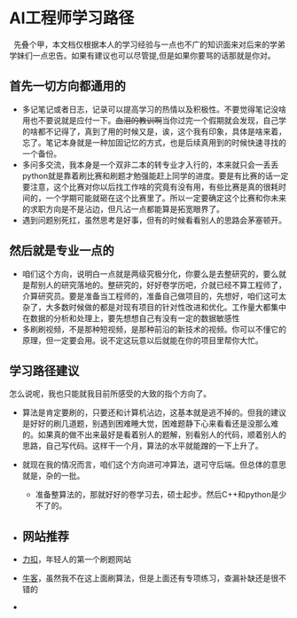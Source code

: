 # AI工程师学习路径
&nbsp; 先叠个甲，本文档仅根据本人的学习经验与一点也不广的知识面来对后来的学弟学妹们一点忠告。如果有建议也可以尽管提,但是如果你要骂的话那就是你对。
## 首先一切方向都通用的
* 多记笔记或者日志，记录可以提高学习的热情以及积极性。不要觉得笔记没啥用也不要说就是应付一下。~~血泪的教训啊~~当你过完一个假期就会发现，自己学的啥都不记得了，真到了用的时候又是，诶，这个我有印象，具体是啥来着，忘了。笔记本身就是一种加固记忆的方式，也是后续真用到的时候快速寻找的一个备份。
* 多问多交流，我本身是一个双非二本的转专业才入行的，本来就只会一丢丢python就是靠着刷比赛和刷题才勉强能赶上同学的进度。要是有比赛的话一定要注意，这个比赛对你以后找工作啥的究竟有没有用，有些比赛是真的很耗时间的，一个学期可能就砸在这个比赛里了。所以一定要确定这个比赛和你未来的求职方向是不是沾边，但凡沾一点都能算是拓宽眼界了。
* 遇到问题别死扛，虽然思考是好事，但有的时候看看别人的思路会茅塞顿开。
## 然后就是专业一点的
* 咱们这个方向，说明白一点就是两级究极分化，你要么是去整研究的，要么就是帮别人的研究落地的。整研究的，好好卷学历吧，介就已经不算工程师了，介算研究员。要是准备当工程师的，准备自己做项目的，先想好，咱们这可太杂了，大多数时候做的都是对现有项目的针对性改进和优化。工作量大都集中在数据的分析和处理上，要先想想自己有没有一定的数据敏感性
* 多刷刷视频，不是那种短视频，是那种前沿的新技术的视频。你可以不懂它的原理，但一定要会用。说不定这玩意以后就能在你的项目里帮你大忙。

## 学习路径建议
怎么说呢，我也只能就我目前所感受的大致的指个方向了。
* 算法是肯定要刷的，只要还和计算机沾边，这基本就是逃不掉的。但我的建议是好好的刷几道题，别遇到困难睡大觉，困难题静下心来看看还是没那么难的。如果真的做不出来最好是看着别人的题解，别看别人的代码，顺着别人的思路，自己写代码。这样干一个月，算法的水平就能蹭的一下上升了。

* 就现在我的情况而言，咱们这个方向进可冲算法，退可守后端。但总体的意思就是，杂的一批。
    * 准备整算法的，那就好好的卷学习去，硕士起步。然后C++和python是少不了的。

* ## 网站推荐
* [力扣](https://leetcode.cn/)，年轻人的第一个刷题网站
* [牛客](https://www.nowcoder.com/)，虽然我不在这上面刷算法，但是上面还有专项练习，查漏补缺还是很不错的
* 

